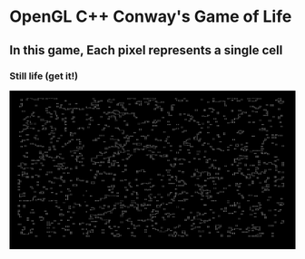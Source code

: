 # OpenGL C++ Conway's Game of Life

## In this game, Each pixel represents a single cell

### Still life (get it!)
![img1](ConwaysGameOfLifeScreenshot_1.png)
